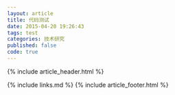 ```yaml
---
layout: article
title: 代码测试
date: 2015-04-20 19:26:43
tags: test
categories: 技术研究
published: false
code: true
---
```


{% include  article_header.html %}

<div class="editr"
         data-files-html="test.html"
         data-files-css="test.css"></div>

{% include links.md %}
{% include article_footer.html %}
